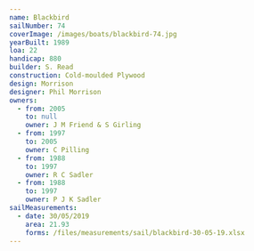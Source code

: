 ```yaml
---
name: Blackbird
sailNumber: 74
coverImage: /images/boats/blackbird-74.jpg
yearBuilt: 1989
loa: 22
handicap: 880
builder: S. Read
construction: Cold-moulded Plywood
design: Morrison
designer: Phil Morrison
owners:
  - from: 2005
    to: null
    owner: J M Friend & S Girling
  - from: 1997
    to: 2005
    owner: C Pilling
  - from: 1988
    to: 1997
    owner: R C Sadler
  - from: 1988
    to: 1997
    owner: P J K Sadler
sailMeasurements:
  - date: 30/05/2019
    area: 21.93
    forms: /files/measurements/sail/blackbird-30-05-19.xlsx
---
```

